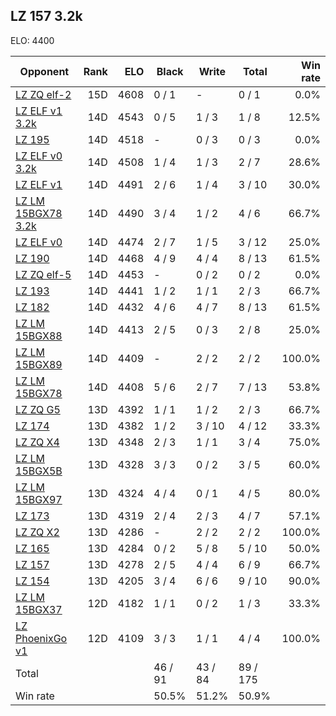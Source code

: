 ## LZ 157 3.2k ##

ELO: 4400

Opponent | Rank | ELO | Black | Write | Total | Win rate
---------|-----:|----:|-------|-------|-------|-------:
[LZ ZQ elf-2](LZ%20ZQ%20elf-2.md) | 15D | 4608 | 0 / 1 | - | 0 / 1 | 0.0%
[LZ ELF v1 3.2k](LZ%20ELF%20v1%203.2k.md) | 14D | 4543 | 0 / 5 | 1 / 3 | 1 / 8 | 12.5%
[LZ 195](LZ%20195.md) | 14D | 4518 | - | 0 / 3 | 0 / 3 | 0.0%
[LZ ELF v0 3.2k](LZ%20ELF%20v0%203.2k.md) | 14D | 4508 | 1 / 4 | 1 / 3 | 2 / 7 | 28.6%
[LZ ELF v1](LZ%20ELF%20v1.md) | 14D | 4491 | 2 / 6 | 1 / 4 | 3 / 10 | 30.0%
[LZ LM 15BGX78 3.2k](LZ%20LM%2015BGX78%203.2k.md) | 14D | 4490 | 3 / 4 | 1 / 2 | 4 / 6 | 66.7%
[LZ ELF v0](LZ%20ELF%20v0.md) | 14D | 4474 | 2 / 7 | 1 / 5 | 3 / 12 | 25.0%
[LZ 190](LZ%20190.md) | 14D | 4468 | 4 / 9 | 4 / 4 | 8 / 13 | 61.5%
[LZ ZQ elf-5](LZ%20ZQ%20elf-5.md) | 14D | 4453 | - | 0 / 2 | 0 / 2 | 0.0%
[LZ 193](LZ%20193.md) | 14D | 4441 | 1 / 2 | 1 / 1 | 2 / 3 | 66.7%
[LZ 182](LZ%20182.md) | 14D | 4432 | 4 / 6 | 4 / 7 | 8 / 13 | 61.5%
[LZ LM 15BGX88](LZ%20LM%2015BGX88.md) | 14D | 4413 | 2 / 5 | 0 / 3 | 2 / 8 | 25.0%
[LZ LM 15BGX89](LZ%20LM%2015BGX89.md) | 14D | 4409 | - | 2 / 2 | 2 / 2 | 100.0%
[LZ LM 15BGX78](LZ%20LM%2015BGX78.md) | 14D | 4408 | 5 / 6 | 2 / 7 | 7 / 13 | 53.8%
[LZ ZQ G5](LZ%20ZQ%20G5.md) | 13D | 4392 | 1 / 1 | 1 / 2 | 2 / 3 | 66.7%
[LZ 174](LZ%20174.md) | 13D | 4382 | 1 / 2 | 3 / 10 | 4 / 12 | 33.3%
[LZ ZQ X4](LZ%20ZQ%20X4.md) | 13D | 4348 | 2 / 3 | 1 / 1 | 3 / 4 | 75.0%
[LZ LM 15BGX5B](LZ%20LM%2015BGX5B.md) | 13D | 4328 | 3 / 3 | 0 / 2 | 3 / 5 | 60.0%
[LZ LM 15BGX97](LZ%20LM%2015BGX97.md) | 13D | 4324 | 4 / 4 | 0 / 1 | 4 / 5 | 80.0%
[LZ 173](LZ%20173.md) | 13D | 4319 | 2 / 4 | 2 / 3 | 4 / 7 | 57.1%
[LZ ZQ X2](LZ%20ZQ%20X2.md) | 13D | 4286 | - | 2 / 2 | 2 / 2 | 100.0%
[LZ 165](LZ%20165.md) | 13D | 4284 | 0 / 2 | 5 / 8 | 5 / 10 | 50.0%
[LZ 157](LZ%20157.md) | 13D | 4278 | 2 / 5 | 4 / 4 | 6 / 9 | 66.7%
[LZ 154](LZ%20154.md) | 13D | 4205 | 3 / 4 | 6 / 6 | 9 / 10 | 90.0%
[LZ LM 15BGX37](LZ%20LM%2015BGX37.md) | 12D | 4182 | 1 / 1 | 0 / 2 | 1 / 3 | 33.3%
[LZ PhoenixGo v1](LZ%20PhoenixGo%20v1.md) | 12D | 4109 | 3 / 3 | 1 / 1 | 4 / 4 | 100.0%
Total | | | 46 / 91 | 43 / 84 | 89 / 175 | 
Win rate| | | 50.5% | 51.2% | 50.9% | 
